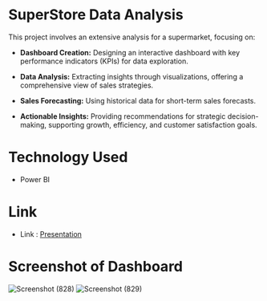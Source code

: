 # SuperStore Data Analysis

This project involves an extensive analysis for a supermarket, focusing on:

- **Dashboard Creation:** Designing an interactive dashboard with key performance indicators (KPIs) for data exploration.

- **Data Analysis:** Extracting insights through visualizations, offering a comprehensive view of sales strategies.

- **Sales Forecasting:** Using historical data for short-term sales forecasts.

- **Actionable Insights:** Providing recommendations for strategic decision-making, supporting growth, efficiency, and customer satisfaction goals.
# Technology Used
- Power BI
  
# Link 
- Link : [Presentation](https://www.canva.com/design/DAFttfRaDOo/6kyMpbMd-gTRbFShYWNDXQ/view?utm_content=DAFttfRaDOo&utm_campaign=designshare&utm_medium=link&utm_source=publishsharelink)
# Screenshot of Dashboard
![Screenshot (828)](https://github.com/hksirya/SuperStoreDataAnalysis/assets/104431269/0f72faa0-9870-43f5-8e6c-d22b10c2fe23)
![Screenshot (829)](https://github.com/hksirya/SuperStoreDataAnalysis/assets/104431269/aa2589d3-dda1-44ed-a5ef-76bd76a59976)
